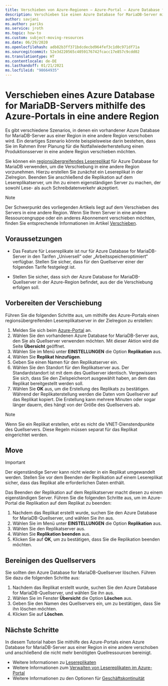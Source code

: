 ```yaml
---
title: Verschieben von Azure-Regionen – Azure-Portal – Azure Database for MariaDB
description: Verschieben Sie einen Azure Database for MariaDB-Server mithilfe eines Lesereplikats und des Azure-Portals aus einer Azure-Region in eine andere.
author: savjani
ms.author: pariks
ms.service: jroth
ms.topic: how-to
ms.custom: subject-moving-resources
ms.date: 06/29/2020
ms.openlocfilehash: adb82b3ff371bdcdecbd964fef3c1d0c971df71a
ms.sourcegitcommit: 52e3d220565c4059176742fcacc17e857c9cdd02
ms.translationtype: HT
ms.contentlocale: de-DE
ms.lasthandoff: 01/21/2021
ms.locfileid: "98664935"
---
```

# <a name="move-an-azure-database-for-mariadb-server-to-another-region-by-using-the-azure-portal"></a>Verschieben eines Azure Database for MariaDB-Servers mithilfe des Azure-Portals in eine andere Region

Es gibt verschiedene Szenarios, in denen ein vorhandener Azure Database for MariaDB-Server aus einer Region in eine andere Region verschoben wird. Ein derartiges Szenario könnte beispielsweise darin bestehen, dass Sie im Rahmen Ihrer Planung für die Notfallwiederherstellung einen Produktionsserver in eine andere Region verschieben möchten.

Sie können ein [regionsübergreifendes Lesereplikat](concepts-read-replicas.md#cross-region-replication) für Azure Database for MariaDB verwenden, um die Verschiebung in eine andere Region vorzunehmen. Hierzu erstellen Sie zunächst ein Lesereplikat in der Zielregion. Beenden Sie anschließend die Replikation auf dem Lesereplikatserver, um ihn zu einem eigenständigen Server zu machen, der sowohl Lese- als auch Schreibdatenverkehr akzeptiert. 

> [!NOTE]
> Der Schwerpunkt des vorliegenden Artikels liegt auf dem Verschieben des Servers in eine andere Region. Wenn Sie Ihren Server in eine andere Ressourcengruppe oder ein anderes Abonnement verschieben möchten, finden Sie entsprechende Informationen im Artikel [Verschieben](../azure-resource-manager/management/move-resource-group-and-subscription.md). 

## <a name="prerequisites"></a>Voraussetzungen

- Das Feature für Lesereplikate ist nur für Azure Database for MariaDB-Server in den Tarifen „Universell“ oder „Arbeitsspeicheroptimiert“ verfügbar. Stellen Sie sicher, dass für den Quellserver einer der folgenden Tarife festgelegt ist.

- Stellen Sie sicher, dass sich der Azure Database for MariaDB-Quellserver in der Azure-Region befindet, aus der die Verschiebung erfolgen soll.

## <a name="prepare-to-move"></a>Vorbereiten der Verschiebung

Führen Sie die folgenden Schritte aus, um mithilfe des Azure-Portals einen regionsübergreifenden Lesereplikatserver in der Zielregion zu erstellen:

1. Melden Sie sich beim [Azure-Portal](https://portal.azure.com/) an.
1. Wählen Sie den vorhandenen Azure Database for MariaDB-Server aus, den Sie als Quellserver verwenden möchten. Mit dieser Aktion wird die Seite **Übersicht** geöffnet.
1. Wählen Sie im Menü unter **EINSTELLUNGEN** die Option **Replikation** aus.
1. Wählen Sie **Replikat hinzufügen**.
1. Geben Sie einen Namen für den Replikatserver ein.
1. Wählen Sie den Standort für den Replikatserver aus. Der Standardstandort ist mit dem des Quellserver identisch. Vergewissern Sie sich, dass Sie den Zielspeicherort ausgewählt haben, an dem das Replikat bereitgestellt werden soll.
1. Wählen Sie **OK** aus, um die Erstellung des Replikats zu bestätigen. Während der Replikaterstellung werden die Daten vom Quellserver auf das Replikat kopiert. Die Erstellung kann mehrere Minuten oder sogar länger dauern, dies hängt von der Größe des Quellservers ab.

>[!NOTE]
> Wenn Sie ein Replikat erstellen, erbt es nicht die VNET-Dienstendpunkte des Quellservers. Diese Regeln müssen separat für das Replikat eingerichtet werden.

## <a name="move"></a>Move

> [!IMPORTANT]
> Der eigenständige Server kann nicht wieder in ein Replikat umgewandelt werden.
> Stellen Sie vor dem Beenden der Replikation auf einem Lesereplikat sicher, dass das Replikat alle erforderlichen Daten enthält.

Das Beenden der Replikation auf dem Replikatserver macht diesen zu einem eigenständigen Server. Führen Sie die folgenden Schritte aus, um im Azure-Portal die Replikation auf dem Replikat zu beenden:

1. Nachdem das Replikat erstellt wurde, suchen Sie den Azure Database for MariaDB-Quellserver, und wählen Sie ihn aus. 
1. Wählen Sie im Menü unter **EINSTELLUNGEN** die Option **Replikation** aus.
1. Wählen Sie den Replikatserver aus.
1. Wählen Sie **Replikation beenden** aus.
1. Klicken Sie auf **OK**, um zu bestätigen, dass Sie die Replikation beenden möchten.

## <a name="clean-up-source-server"></a>Bereinigen des Quellservers

Sie sollten den Azure Database for MariaDB-Quellserver löschen. Führen Sie dazu die folgenden Schritte aus:

1. Nachdem das Replikat erstellt wurde, suchen Sie den Azure Database for MariaDB-Quellserver, und wählen Sie ihn aus.
1. Wählen Sie im Fenster **Übersicht** die Option **Löschen** aus.
1. Geben Sie den Namen des Quellservers ein, um zu bestätigen, dass Sie ihn löschen möchten.
1. Klicken Sie auf **Löschen**.

## <a name="next-steps"></a>Nächste Schritte

In diesem Tutorial haben Sie mithilfe des Azure-Portals einen Azure Database for MariaDB-Server aus einer Region in eine andere verschoben und anschließend die nicht mehr benötigten Quellressourcen bereinigt. 

- Weitere Informationen zu [Lesereplikaten](concepts-read-replicas.md)
- Weitere Informationen zum [Verwalten von Lesereplikaten im Azure-Portal](howto-read-replicas-portal.md)
- Weitere Informationen zu den Optionen für [Geschäftskontinuität](concepts-business-continuity.md)